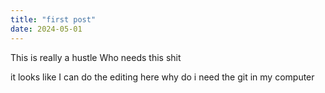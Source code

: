 ```yaml
---
title: "first post"
date: 2024-05-01
---
```


This is really a hustle
Who needs this shit

it looks like I can do the editing here
why do i need the git in my computer
